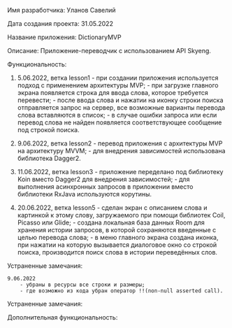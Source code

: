 
Имя разработчика: Уланов Савелий

Дата создания проекта: 31.05.2022

Название приложения: DictionaryMVP

Описание: Приложение-переводчик с использованием API Skyeng.

Функциональность:

1.	5.06.2022, ветка lesson1
		- при создании приложения используется подход с применением архитектуры MVP;
		- при загрузке главного экрана появляется строка для ввода слова, которое требуется перевести;
		- после ввода слова и нажатии на иконку строки поиска отправляется запрос на сервер, все возможные варианты перевода слова вставляются в список;
		- в случае ошибки запроса или если перевод слова не найден появляется соответствующее сообщение под строкой поиска.


2.	9.06.2022, ветка lesson2
		- перевод приложения с архитектуры MVP на архитектуру MVVM;
		- для внедрения зависимостей использована библиотека Dagger2.

3.	11.06.2022, ветка lesson3
		- приложение переделано под библиотеку Koin вместо Dagger2 для внедрения зависимостей;
		- для выполнения асинхронных запросов в приложении вместо библиотеки RxJava используются корутины.
		
4.	20.06.2022, ветка lesson5
		- сделан экран с описанием слова и картинкой к этому слову, загружаемого при помощи библиотек Coil, Picasso или Glide;
		- создана локальная база данных Room для хранения истории запросов, в которой сохраняются введенные с целью перевода слова;
		- в меню главного экрана создана иконка, при нажатии на которую вызывается диалоговое окно со строкой поиска, производится поиск слова в истории переведённых слов.		
		
Устраненные замечания: 

	9.06.2022
		- убраны в ресурсы все строки и размеры;
		- где возможно из кода убран оператор !!(non-null asserted call).

Устраненные замечания: 

Дополнительная функциональность:
